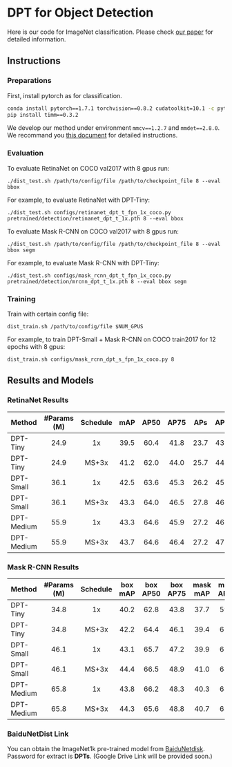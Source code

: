 # DPT for Object Detection

Here is our code for ImageNet classification. Please check [our paper](https://arxiv.org/abs/2107.14467) for detailed information.

## Instructions

### Preparations

First, install pytorch as for classification.
```bash
conda install pytorch==1.7.1 torchvision==0.8.2 cudatoolkit=10.1 -c pytorch
pip install timm==0.3.2
```

We develop our method under environment `mmcv==1.2.7` and `mmdet==2.8.0`. We recommand you [this document](https://github.com/open-mmlab/mmdetection/blob/v2.8.0/docs/get_started.md) for detailed instructions.

### Evaluation

To evaluate RetinaNet on COCO val2017 with 8 gpus run:
```
./dist_test.sh /path/to/config/file /path/to/checkpoint_file 8 --eval bbox
```

For example, to evaluate RetinaNet with DPT-Tiny:

```
./dist_test.sh configs/retinanet_dpt_t_fpn_1x_coco.py pretrained/detection/retinanet_dpt_t_1x.pth 8 --eval bbox
```


To evaluate Mask R-CNN on COCO val2017 with 8 gpus run:

```
./dist_test.sh /path/to/config/file /path/to/checkpoint_file 8 --eval bbox segm
```

For example, to evaluate Mask R-CNN with DPT-Tiny:

```
./dist_test.sh configs/mask_rcnn_dpt_t_fpn_1x_coco.py pretrained/detection/mrcnn_dpt_t_1x.pth 8 --eval bbox segm
```

### Training

Train with certain config file:

```
dist_train.sh /path/to/config/file $NUM_GPUS
```


For example, to train DPT-Small + Mask R-CNN on COCO train2017 for 12 epochs with 8 gpus:

```
dist_train.sh configs/mask_rcnn_dpt_s_fpn_1x_coco.py 8
```


## Results and Models
### RetinaNet Results

| Method     | #Params (M) | Schedule |  mAP | AP50 | AP75 |  APs |  APm |  APl |
|------------|:-----------:|:--------:|:----:|:----:|:----:|:----:|:----:|:----:|
| DPT-Tiny   |    24.9     |    1x    | 39.5 | 60.4 | 41.8 | 23.7 | 43.2 | 52.2 |
| DPT-Tiny   |    24.9     |    MS+3x | 41.2 | 62.0 | 44.0 | 25.7 | 44.6 | 53.9 |
| DPT-Small  |    36.1     |    1x    | 42.5 | 63.6 | 45.3 | 26.2 | 45.7 | 56.9 |
| DPT-Small  |    36.1     |    MS+3x | 43.3 | 64.0 | 46.5 | 27.8 | 46.3 | 58.5 |
| DPT-Medium |    55.9     |    1x    | 43.3 | 64.6 | 45.9 | 27.2 | 46.7 | 58.6 |
| DPT-Medium |    55.9     |    MS+3x | 43.7 | 64.6 | 46.4 | 27.2 | 47.0 | 58.4 |

### Mask R-CNN Results

| Method     | #Params (M) | Schedule | box mAP | box AP50 | box AP75 | mask mAP | mask AP50 | mask AP75 |
|------------|:-----------:|:--------:|:-------:|:--------:|:--------:|:--------:|:---------:|:---------:|
| DPT-Tiny   |    34.8     |    1x    |   40.2  |   62.8   |   43.8   |   37.7   |   59.8    |   40.4    |
| DPT-Tiny   |    34.8     |    MS+3x |   42.2  |   64.4   |   46.1   |   39.4   |   61.5    |   42.3    |
| DPT-Small  |    46.1     |    1x    |   43.1  |   65.7   |   47.2   |   39.9   |   62.9    |   43.0    |
| DPT-Small  |    46.1     |    MS+3x |   44.4  |   66.5   |   48.9   |   41.0   |   63.6    |   44.2    |
| DPT-Medium |    65.8     |    1x    |   43.8  |   66.2   |   48.3   |   40.3   |   63.1    |   43.4    |
| DPT-Medium |    65.8     |    MS+3x |   44.3  |   65.6   |   48.8   |   40.7   |   63.1    |   44.1    |

### BaiduNetDist Link

You can obtain the ImageNet1k pre-trained model from [BaiduNetdisk](https://pan.baidu.com/s/19nJXoOAK_mljV4BPx1sUSQ). Password for extract is **DPTs**.
(Google Drive Link will be provided soon.)
